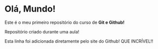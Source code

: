# Olá, Mundo!
Este é o meu primeiro repositório do curso de **Git e Github!**

Repositório criado durante uma aula!

Esta linha foi adicionada diretamente pelo site do Github! QUE INCRÍVEL!!
